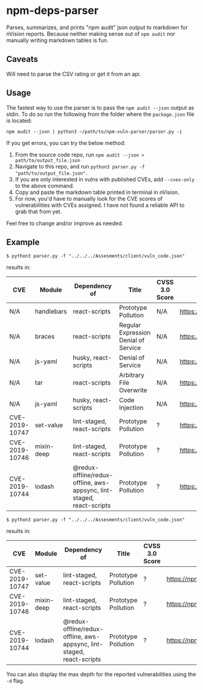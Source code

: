 # npm-deps-parser

Parses, summarizes, and prints "npm audit" json output to markdown for nVision reports. Because neither making sense out of `npm audit` nor manually writing markdown tables is fun.

## Caveats

Will need to parse the CSV rating or get it from an api.

## Usage

The fastest way to use the parser is to pass the `npm audit --json` output as stdin. To do so run the following from the folder where the `package.json` file is located:

```shell
npm audit --json | python3 ~/path/to/npm-vuln-parser/parser.py -i
```

If you get errors, you can try the below method:

1. From the source code repo, run `npm audit --json > path/to/output_file.json` 
2. Navigate to this repo, and run `python3 parser.py -f "path/to/output_file.json"`.
3. If you are only interested in vulns with published CVEs, add `--cves-only` to the above command.
4. Copy and paste the markdown table printed in terminal in nVision.
5. For now, you'd have to manually look for the CVE scores of vulnerabilities with CVEs assigned. I have not found a reliable API to grab that from yet.

Feel free to change and/or improve as needed.

## Example 

```shell
$ python3 parser.py -f "../../../Assesments/client/vuln_code.json"
```

results in:

| CVE | Module | Dependency of | Title | CVSS 3.0 Score | Info |
| --- | --- | --- | --- | --- | --- |
| N/A | handlebars | react-scripts | Prototype Pollution | N/A | https://npmjs.com/advisories/755 |
| N/A | braces | react-scripts | Regular Expression Denial of Service | N/A | https://npmjs.com/advisories/786 |
| N/A | js-yaml | husky, react-scripts | Denial of Service | N/A | https://npmjs.com/advisories/788 |
| N/A | tar | react-scripts | Arbitrary File Overwrite | N/A | https://npmjs.com/advisories/803 |
| N/A | js-yaml | husky, react-scripts | Code Injection | N/A | https://npmjs.com/advisories/813 |
| CVE-2019-10747 | set-value | lint-staged, react-scripts | Prototype Pollution | ? | https://npmjs.com/advisories/1012 |
| CVE-2019-10746 | mixin-deep | lint-staged, react-scripts | Prototype Pollution | ? | https://npmjs.com/advisories/1013 |
| CVE-2019-10744 | lodash | @redux-offline/redux-offline, aws-appsync, lint-staged, react-scripts | Prototype Pollution | ? | https://npmjs.com/advisories/1065 |

```shell
$ python3 parser.py -f "../../../Assesments/client/vuln_code.json"
```

results in:

| CVE | Module | Dependency of | Title | CVSS 3.0 Score | Info |
| --- | --- | --- | --- | --- | --- |
| CVE-2019-10747 | set-value | lint-staged, react-scripts | Prototype Pollution | ? | https://npmjs.com/advisories/1012 |
| CVE-2019-10746 | mixin-deep | lint-staged, react-scripts | Prototype Pollution | ? | https://npmjs.com/advisories/1013 |
| CVE-2019-10744 | lodash | @redux-offline/redux-offline, aws-appsync, lint-staged, react-scripts | Prototype Pollution | ? | https://npmjs.com/advisories/1065 |

You can also display the max depth for the reported vulnerabilities using the `-d` flag.


